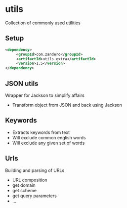 # utils
Collection of commonly used utilities 

## Setup
```xml
<dependency>      
     <groupId>com.zandero</groupId>      
     <artifactId>utils.extra</artifactId>      
     <version>1.5</version>      
</dependency>
```

## JSON utils
Wrapper for Jackson to simplify affairs
* Transform object from JSON and back using Jackson

## Keywords
* Extracts keywords from text 
* Will exclude common english words
* Will exclude any given set of words

## Urls
Building and parsing of URLs
* URL composition
* get domain
* get scheme
* get query parameters 
* ...

 
